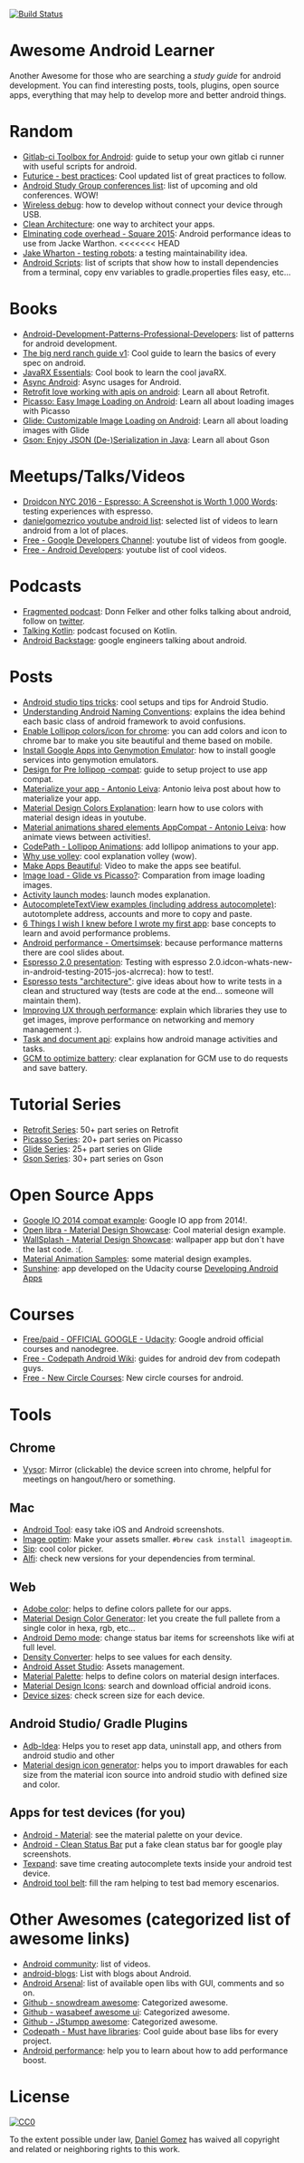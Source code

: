 [![Build Status](https://travis-ci.org/MakinGiants/awesome-android-learner.svg?branch=master)](https://travis-ci.org/MakinGiants/awesome-android-learner)

Awesome Android Learner
==================

Another Awesome for those who are searching a *study guide* for android development.
You can find interesting posts, tools, plugins, open source apps, everything that may help to develop more and better android things.

# Random
* [Gitlab-ci Toolbox for Android](http://makingiants.github.io/blog/gitlabci-toolbox-for-android/): guide to setup your own gitlab ci runner with useful scripts for android.
* [Futurice - best practices](https://github.com/futurice/android-best-practices): Cool updated list of great practices to follow.
* [Android Study Group conferences list](http://androidstudygroup.github.io/conferences/): list of upcoming and old conferences. WOW!
* [Wireless debug](https://developer.android.com/studio/command-line/adb.html): how to develop without connect your device through USB.
* [Clean Architecture](https://fernandocejas.com/2014/09/03/architecting-android-the-clean-way/): one way to architect your apps.
* [Elminating code overhead - Square 2015](https://speakerdeck.com/jakewharton/eliminating-code-overhead-square-hq-2015): Android performance ideas to use from Jacke Warthon.
<<<<<<< HEAD
* [Jake Wharton - testing robots](https://academy.realm.io/posts/kau-jake-wharton-testing-robots/): a testing maintainability idea.
* [Android Scripts](https://github.com/caipivara/awesome-android-scripts): list of scripts that show how to install dependencies from a terminal, copy env variables to gradle.properties files easy, etc...

# Books
* [Android-Development-Patterns-Professional-Developers](https://www.amazon.com/Android-Development-Patterns-Professional-Developers/dp/0133923681): list of patterns for android development.
* [The big nerd ranch guide v1](https://www.bignerdranch.com/we-write/android-programming/): Cool guide to learn the basics of every spec on android.
* [JavaRX Essentials](https://www.amazon.com/RxJava-Essentials-Ivan-Morgillo/dp/1784399108 ): Cool book to learn the cool javaRX.
* [Async Android](https://www.amazon.com/Asynchronous-Android-Steve-Liles/dp/1783286873 ): Async usages for Android.
* [Retrofit love working with apis on android](https://leanpub.com/retrofit-love-working-with-apis-on-android): Learn all about Retrofit.
* [Picasso: Easy Image Loading on Android](https://leanpub.com/picasso-image-loading-on-android): Learn all about loading images with Picasso
* [Glide: Customizable  Image Loading on Android](https://leanpub.com/glide-image-loading-on-android): Learn all about loading images with Glide
* [Gson: Enjoy JSON (De-)Serialization in Java](https://leanpub.com/gson-enjoy-json-deserialization-in-java): Learn all about Gson

# Meetups/Talks/Videos
* [Droidcon NYC 2016 - Espresso: A Screenshot is Worth 1,000 Words](https://www.youtube.com/watch?v=fhx_Ji5s3p4): testing experiences with espresso.
* [danielgomezrico youtube android list](https://www.youtube.com/playlist?list=PLVnuKbla7wewsrNP00H9Yhk-Vh6tkEfEQ): selected list of videos to learn android from a lot of places.
* [Free - Google Developers Channel](https://www.youtube.com/user/GoogleDevelopers): youtube list of videos from google.
* [Free - Android Developers](https://www.youtube.com/user/androiddevelopers): youtube list of cool videos.

# Podcasts
* [Fragmented podcast](http://fragmentedpodcast.com/): Donn Felker and other folks talking about android, follow on [twitter](https://twitter.com/FragmentedCast).
* [Talking Kotlin](http://talkingkotlin.com/extensions-with-jake-wharton/): podcast focused on Kotlin.
* [Android Backstage](http://androidbackstage.blogspot.com.co/): google engineers talking about android.

# Posts
* [Android studio tips tricks](https://medium.com/@mmbialas/50-android-studio-tips-tricks-resources-you-should-be-familiar-with-as-an-android-developer-af86e7cf56d2#.y9qzrinr6): cool  setups and tips for Android Studio.
* [Understanding Android Naming Conventions](https://jasonatwood.io/archives/1423): explains the idea behind each basic class of android framework to avoid confusions.
* [Enable Lollipop colors/icon for chrome](https://developers.google.com/web/updates/2014/11/Support-for-theme-color-in-Chrome-39-for-Android): you can add colors and icon to chrome bar to make you site beautiful and theme based on mobile.
* [Install Google Apps into Genymotion Emulator](https://gist.github.com/wbroek/9321145): how to install google services into genymotion emulators.
* [Design for Pre lollipop -compat](https://android-developers.googleblog.com/2014/10/appcompat-v21-material-design-for-pre.html): guide to setup project to use app compat.
* [Materialize your app - Antonio Leiva](http://antonioleiva.com/materialize-app/): Antonio leiva post about how to materialize your app.
* [Material Design Colors Explanation](https://www.youtube.com/watch?v=xYkz0Ueg0L4): learn how to use colors with material design ideas in youtube.
* [Material animations shared elements AppCompat - Antonio Leiva](http://antonioleiva.com/material-design-everywhere/): how animate views between activities!.
* [CodePath - Lollipop Animations](https://guides.codepath.com/android/Circular-Reveal-Animation): add lollipop animations to your app.
* [Why use volley](https://developer.android.com/training/volley/index.html): cool explanation volley (wow).
* [Make Apps Beautiful](https://www.youtube.com/watch?v=CWIc6QE6iNc&list=UUVHFbqXqoYvEWM1Ddxl0QDg): Video to make the apps see beatiful.
* [Image load - Glide vs Picasso?](http://inthecheesefactory.com/blog/get-to-know-glide-recommended-by-google/en): Comparation from image loading images.
* [Activity launch modes](http://inthecheesefactory.com/blog/understand-android-activity-launchmode/en): launch modes explanation.
* [AutocompleteTextView examples (including address autocomplete)](http://android.foxykeep.com/dev/how-to-add-autocompletion-to-an-edittext): autotomplete address, accounts and more to copy and paste.
* [6 Things I wish I knew before I wrote my first app](https://www.philosophicalhacker.com/2015/07/09/6-things-i-wish-i-knew-before-i-wrote-my-first-android-app/): base concepts to learn and avoid performance problems.
* [Android performance - Omertsimsek](https://www.slideshare.net/omertsimsek/andromance-android-performance-devfest-ankara-2013?qid=7c54c68a-2d60-44ce-b4c8-d5bff3477727&v=qf1&b&from_search=8): because performance matterns there are cool slides about.
* [Espresso 2.0 presentation](https://docs.google.com/presentation/d/1EtFKPluGiuxZcr4W_cAziEY_--wbY_1otw44XEBv7JA/edit#slide=id.g98a986571_0_184): Testing with espresso 2.0.idcon-whats-new-in-android-testing-2015-jos-alcrreca): how to test!.
* [Espresso tests "architecture"](http://room-15.github.io/blog/2015/03/19/adventures-in-espresso-p2/): give ideas about how to write tests in a clean and structured way (tests are code at the end... someone will maintain them).
* [Improving UX through performance](https://speakerdeck.com/rejasupotaro/improving-ux-through-performance): explain which libraries they use to get images, improve performance on networking and memory management :).
* [Task and document api](https://speakerdeck.com/mathieu_calba/task-and-document-api): explains how android manage activities and tasks.
* [GCM to optimize battery](https://www.bignerdranch.com/blog/optimize-battery-life-with-androids-gcm-network-manager): clear explanation for GCM use to do requests and save battery.

# Tutorial Series
* [Retrofit Series](https://futurestud.io/tutorials/retrofit-getting-started-and-android-client): 50+ part series on Retrofit
* [Picasso Series](https://futurestud.io/tutorials/picasso-getting-started-simple-loading): 20+ part series on Picasso
* [Glide Series](https://futurestud.io/tutorials/glide-getting-started): 25+ part series on Glide
* [Gson Series](https://futurestud.io/tutorials/gson-getting-started-with-java-json-serialization-deserialization): 30+ part series on Gson

# Open Source Apps
* [Google IO 2014 compat example](https://github.com/rahulparsani/google-io-2014-compat): Google IO app from 2014!.
* [Open libra - Material Design Showcase](https://github.com/saulmm/OpenLibra-Material): Cool material design example.
* [WallSplash - Material Design Showcase](https://github.com/mikepenz/wallsplash-android): wallpaper app but don´t have the last code. :(.
* [Material Animation Samples](https://github.com/tarek360/Material-Animation-Samples): some material design examples.
* [Sunshine](https://github.com/udacity/Sunshine-Version-2): app developed on the Udacity course [Developing Android Apps](https://www.udacity.com/course/new-android-fundamentals--ud851)

# Courses
* [Free/paid - OFFICIAL GOOGLE - Udacity](https://www.udacity.com/google): Google android official courses and nanodegree.
* [Free - Codepath Android Wiki](https://github.com/codepath/android_guides): guides for android dev from codepath guys.
* [Free - New Circle Courses](https://www.protechtraining.com/training/browse/front-end-web-mobile-development?ncr=1): New circle courses for android.

# Tools
## Chrome
* [Vysor](https://chrome.google.com/webstore/detail/vysor/gidgenkbbabolejbgbpnhbimgjbffefm): Mirror (clickable) the device screen into chrome, helpful for meetings on hangout/hero or something.

## Mac
* [Android Tool](https://github.com/mortenjust/androidtool-mac): easy take iOS and Android screenshots.
* [Image optim](https://imageoptim.com/es.html): Make your assets smaller. `#brew cask install imageoptim`.
* [Sip](https://itunes.apple.com/co/app/sip/id507257563?l=en&mt=12): cool color picker.
* [Alfi](https://github.com/cesarferreira/alfi): check new versions for your dependencies from terminal.

## Web
* [Adobe color](https://color.adobe.com/create/color-wheel): helps to define colors pallete for our apps.
* [Material Design Color Generator](http://mcg.mbitson.com/#/): let you create the full pallete from a single color in hexa, rgb, etc...
* [Android Demo mode](https://android.googlesource.com/platform/frameworks/base/+/android-6.0.0_r1/packages/SystemUI/docs/demo_mode.md): change status bar items for screenshots like wifi at full level.
* [Density Converter](http://density.brdrck.me/): helps to see values for each density.
* [Android Asset Studio](http://romannurik.github.io/AndroidAssetStudio/): Assets management.
* [Material Palette](https://www.materialpalette.com/): helps to define colors on material design interfaces.
* [Material Design Icons](https://material.io/icons/): search and download official android icons.
* [Device sizes](http://viewportsizes.com/): check screen size for each device.

## Android Studio/ Gradle Plugins
* [Adb-Idea](https://github.com/pbreault/adb-idea): Helps you to reset app data, uninstall app, and others from android studio and other
* [Material design icon generator](https://github.com/konifar/android-material-design-icon-generator-plugin): helps you to import drawables for each size from the material icon source into android studio with defined size and color.

## Apps for test devices (for you)
* [Android - Material](https://play.google.com/store/apps/details?id=fr.hozakan.materialdesigncolorpalette): see the material palette on your device.
* [Android - Clean Status Bar](https://play.google.com/store/apps/details?id=com.emmaguy.cleanstatusbar) put a fake clean status bar for google play screenshots.
* [Texpand](https://play.google.com/store/apps/details?id=com.isaiasmatewos.texpand): save time creating autocomplete texts inside your android test device.
* [Android tool belt](https://play.google.com/store/apps/details?id=com.tspoon.androidtoolbelt): fill the ram helping to test bad memory escenarios.

# Other Awesomes (categorized list of awesome links)
* [Android community](https://github.com/tonilopezmr/android-community): list of videos.
* [android-blogs](https://github.com/vbauer/android-blogs): List with blogs about Android.
* [Android Arsenal](android-arsenal.com): list of available open libs with GUI, comments and so on.
* [Github - snowdream awesome](https://github.com/snowdream/awesome-android): Categorized awesome.
* [Github - wasabeef awesome ui](https://github.com/wasabeef/awesome-android-ui): Categorized awesome.
* [Github - JStumpp awesome](https://github.com/JStumpp/awesome-android): Categorized awesome.
* [Codepath - Must have libraries](https://guides.codepath.com/android/Must-Have-Libraries): Cool guide about base libs for every project.
* [Android performance](https://github.com/Juude/awesome-android-performance/blob/master/README.md): help you to learn about how to add performance boost.

# License

[![CC0](https://licensebuttons.net/p/zero/1.0/88x31.png)](https://creativecommons.org/publicdomain/zero/1.0/)

To the extent possible under law, [Daniel Gomez](https://github.com/caipivara) has waived all copyright and related or neighboring rights to this work.
